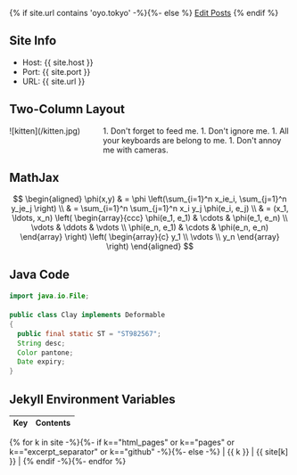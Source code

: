 ---
---
<script src="https://cdn.mathjax.org/mathjax/latest/MathJax.js?config=TeX-AMS-MML_HTMLorMML" type="text/javascript"></script>
<style>
.MathJax_Display { text-align: left !important; }
.row {
  display: flex;
}
.c1 {
  flex: 1 1;
  display: inline-block;
  vertical-align: top;
}
.c2 {
  flex: 2 2;
  display: inline-block;
  vertical-align: top;
}
.c1 img, .c2 img {
  max-height: 800px;
  width: auto;
  vertical-align: top;
}
</style>

{% if site.url contains 'oyo.tokyo' -%}{%- else %}
<a href="/admin/collections/posts" target="_blank">Edit Posts</a>
{% endif %}

## Site Info

* Host: {{ site.host }}
* Port: {{ site.port }}
* URL: {{ site.url }}

## Two-Column Layout

<div class="row">
  <div class="c1">
![kitten](/kitten.jpg)
  </div>
  <div class="c2">
1. Don't forget to feed me.
1. Don't ignore me.
1. All your keyboards are belong to me.
1. Don't annoy me with cameras.
  </div>
</div>

## MathJax

$$
\begin{aligned}
  \phi(x,y) & = \phi \left(\sum_{i=1}^n x_ie_i, \sum_{j=1}^n y_je_j \right) \\
  & = \sum_{i=1}^n \sum_{j=1}^n x_i y_j \phi(e_i, e_j) \\
  & = (x_1, \ldots, x_n) \left( \begin{array}{ccc}
      \phi(e_1, e_1) & \cdots & \phi(e_1, e_n) \\
      \vdots & \ddots & \vdots \\
      \phi(e_n, e_1) & \cdots & \phi(e_n, e_n)
    \end{array} \right)
  \left( \begin{array}{c}
      y_1 \\
      \vdots \\
      y_n
    \end{array} \right)
\end{aligned}
$$

## Java Code

~~~ java
import java.io.File;

public class Clay implements Deformable
{
  public final static ST = "ST982567";
  String desc;
  Color pantone;
  Date expiry;
}
~~~

## Jekyll Environment Variables

| Key | Contents |
| --- | --- |
{% for k in site -%}{%- if k=="html_pages" or k=="pages" or k=="excerpt_separator" or k=="github" -%}{%- else -%}
| {{ k }} | {{ site[k] }} |
{% endif -%}{%- endfor %}

